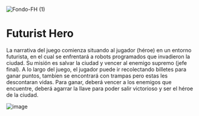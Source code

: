 ![Fondo-FH (1)](https://github.com/marielgutierrez/Game-SPL/assets/123014715/52412b43-fb0e-4956-9294-d95f8b938992)
# Futurist Hero
La narrativa del juego comienza situando al jugador (héroe) en un entorno futurista, en el cual se enfrentará a robots programados que invadieron la ciudad. Su misión es salvar la ciudad y vencer al enemigo supremo (jefe final). A lo largo del juego, el jugador puede ir recolectando billetes para ganar puntos, tambien se encontrará con trampas pero estas les descontaran vidas. Para ganar, deberá vencer a los enemigos que encuentre, deberá agarrar la llave para poder salir victorioso y ser el héroe de la ciudad.

![image](https://github.com/marielgutierrez/Game-SPL/assets/123014715/81765e33-76f8-4e50-8f5f-e2cb5e5c3d08)
